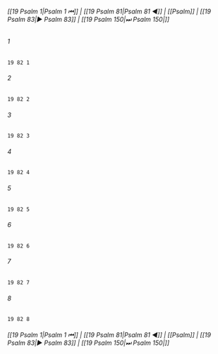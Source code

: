
###### [[19 Psalm 1|Psalm 1 ⏮]] | [[19 Psalm 81|Psalm 81 ◀]] | [[Psalm]] | [[19 Psalm 83|▶ Psalm 83]] | [[19 Psalm 150|⏭ Psalm 150|]]

###### 1
``` verse
19 82 1 
```
###### 2
``` verse
19 82 2 
```
###### 3
``` verse
19 82 3 
```
###### 4
``` verse
19 82 4 
```
###### 5
``` verse
19 82 5 
```
###### 6
``` verse
19 82 6 
```
###### 7
``` verse
19 82 7 
```
###### 8
``` verse
19 82 8 
```

###### [[19 Psalm 1|Psalm 1 ⏮]] | [[19 Psalm 81|Psalm 81 ◀]] | [[Psalm]] | [[19 Psalm 83|▶ Psalm 83]] | [[19 Psalm 150|⏭ Psalm 150|]]

